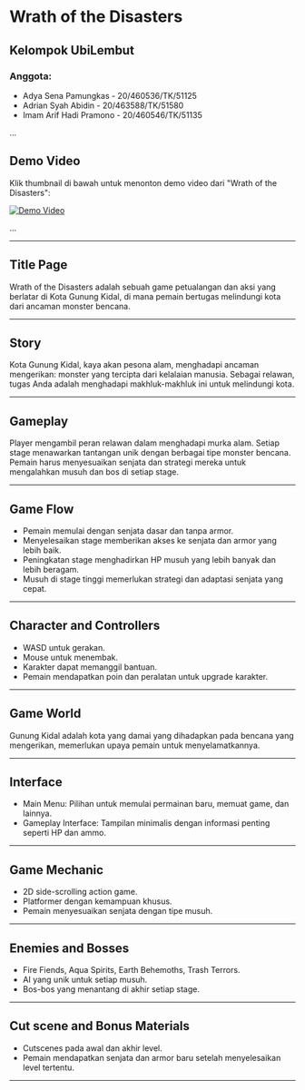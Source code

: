 # Wrath of the Disasters

## Kelompok UbiLembut

### Anggota:
- Adya Sena Pamungkas - 20/460536/TK/51125
- Adrian Syah Abidin - 20/463588/TK/51580
- Imam Arif Hadi Pramono - 20/460546/TK/51135

...

## Demo Video

Klik thumbnail di bawah untuk menonton demo video dari "Wrath of the Disasters":

[![Demo Video](https://img.youtube.com/vi/XGk-1T3N3SU/0.jpg)](https://youtu.be/XGk-1T3N3SU)

...

---

## Title Page

Wrath of the Disasters adalah sebuah game petualangan dan aksi yang berlatar di Kota Gunung Kidal, di mana pemain bertugas melindungi kota dari ancaman monster bencana.

---

## Story

Kota Gunung Kidal, kaya akan pesona alam, menghadapi ancaman mengerikan: monster yang tercipta dari kelalaian manusia. Sebagai relawan, tugas Anda adalah menghadapi makhluk-makhluk ini untuk melindungi kota.

---

## Gameplay

Player mengambil peran relawan dalam menghadapi murka alam. Setiap stage menawarkan tantangan unik dengan berbagai tipe monster bencana. Pemain harus menyesuaikan senjata dan strategi mereka untuk mengalahkan musuh dan bos di setiap stage.

---

## Game Flow

- Pemain memulai dengan senjata dasar dan tanpa armor.
- Menyelesaikan stage memberikan akses ke senjata dan armor yang lebih baik.
- Peningkatan stage menghadirkan HP musuh yang lebih banyak dan lebih beragam.
- Musuh di stage tinggi memerlukan strategi dan adaptasi senjata yang cepat.

---

## Character and Controllers

- WASD untuk gerakan.
- Mouse untuk menembak.
- Karakter dapat memanggil bantuan.
- Pemain mendapatkan poin dan peralatan untuk upgrade karakter.

---

## Game World

Gunung Kidal adalah kota yang damai yang dihadapkan pada bencana yang mengerikan, memerlukan upaya pemain untuk menyelamatkannya.

---

## Interface

- Main Menu: Pilihan untuk memulai permainan baru, memuat game, dan lainnya.
- Gameplay Interface: Tampilan minimalis dengan informasi penting seperti HP dan ammo.

---

## Game Mechanic

- 2D side-scrolling action game.
- Platformer dengan kemampuan khusus.
- Pemain menyesuaikan senjata dengan tipe musuh.

---

## Enemies and Bosses

- Fire Fiends, Aqua Spirits, Earth Behemoths, Trash Terrors.
- AI yang unik untuk setiap musuh.
- Bos-bos yang menantang di akhir setiap stage.

---

## Cut scene and Bonus Materials

- Cutscenes pada awal dan akhir level.
- Pemain mendapatkan senjata dan armor baru setelah menyelesaikan level tertentu.

---


